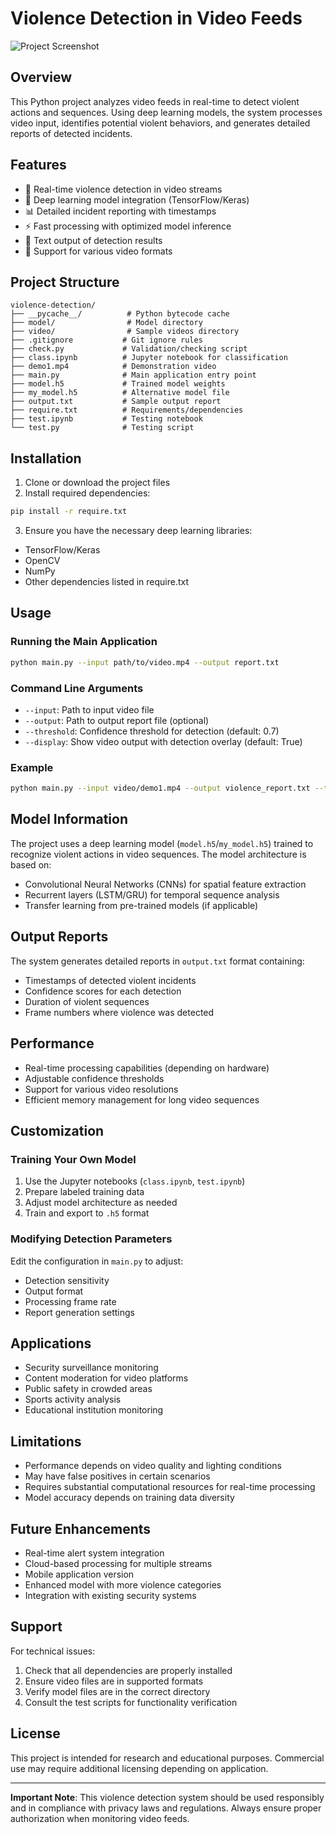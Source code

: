 # Violence Detection in Video Feeds

![Project Screenshot](Screenshot%202025-08-22%20041142.png)

## Overview

This Python project analyzes video feeds in real-time to detect violent actions and sequences. Using deep learning models, the system processes video input, identifies potential violent behaviors, and generates detailed reports of detected incidents.

## Features

- 🎥 Real-time violence detection in video streams
- 🤖 Deep learning model integration (TensorFlow/Keras)
- 📊 Detailed incident reporting with timestamps
- ⚡ Fast processing with optimized model inference
- 📝 Text output of detection results
- 🔄 Support for various video formats

## Project Structure

```
violence-detection/
├── __pycache__/          # Python bytecode cache
├── model/                # Model directory
├── video/                # Sample videos directory
├── .gitignore           # Git ignore rules
├── check.py             # Validation/checking script
├── class.ipynb          # Jupyter notebook for classification
├── demo1.mp4            # Demonstration video
├── main.py              # Main application entry point
├── model.h5             # Trained model weights
├── my_model.h5          # Alternative model file
├── output.txt           # Sample output report
├── require.txt          # Requirements/dependencies
├── test.ipynb           # Testing notebook
└── test.py              # Testing script
```

## Installation

1. Clone or download the project files
2. Install required dependencies:
```bash
pip install -r require.txt
```

3. Ensure you have the necessary deep learning libraries:
- TensorFlow/Keras
- OpenCV
- NumPy
- Other dependencies listed in require.txt

## Usage

### Running the Main Application
```bash
python main.py --input path/to/video.mp4 --output report.txt
```

### Command Line Arguments
- `--input`: Path to input video file
- `--output`: Path to output report file (optional)
- `--threshold`: Confidence threshold for detection (default: 0.7)
- `--display`: Show video output with detection overlay (default: True)

### Example
```bash
python main.py --input video/demo1.mp4 --output violence_report.txt --threshold 0.8
```

## Model Information

The project uses a deep learning model (`model.h5`/`my_model.h5`) trained to recognize violent actions in video sequences. The model architecture is based on:

- Convolutional Neural Networks (CNNs) for spatial feature extraction
- Recurrent layers (LSTM/GRU) for temporal sequence analysis
- Transfer learning from pre-trained models (if applicable)

## Output Reports

The system generates detailed reports in `output.txt` format containing:
- Timestamps of detected violent incidents
- Confidence scores for each detection
- Duration of violent sequences
- Frame numbers where violence was detected

## Performance

- Real-time processing capabilities (depending on hardware)
- Adjustable confidence thresholds
- Support for various video resolutions
- Efficient memory management for long video sequences

## Customization

### Training Your Own Model
1. Use the Jupyter notebooks (`class.ipynb`, `test.ipynb`)
2. Prepare labeled training data
3. Adjust model architecture as needed
4. Train and export to `.h5` format

### Modifying Detection Parameters
Edit the configuration in `main.py` to adjust:
- Detection sensitivity
- Output format
- Processing frame rate
- Report generation settings

## Applications

- Security surveillance monitoring
- Content moderation for video platforms
- Public safety in crowded areas
- Sports activity analysis
- Educational institution monitoring

## Limitations

- Performance depends on video quality and lighting conditions
- May have false positives in certain scenarios
- Requires substantial computational resources for real-time processing
- Model accuracy depends on training data diversity

## Future Enhancements

- Real-time alert system integration
- Cloud-based processing for multiple streams
- Mobile application version
- Enhanced model with more violence categories
- Integration with existing security systems

## Support

For technical issues:
1. Check that all dependencies are properly installed
2. Ensure video files are in supported formats
3. Verify model files are in the correct directory
4. Consult the test scripts for functionality verification

## License

This project is intended for research and educational purposes. Commercial use may require additional licensing depending on application.

---

**Important Note**: This violence detection system should be used responsibly and in compliance with privacy laws and regulations. Always ensure proper authorization when monitoring video feeds.
